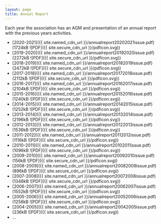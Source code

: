 ```yaml
---
layout: page
title: Annual Report
---
```

Each year the association has an AGM and presentation of an annual report
with the previous years activities.

* [2020-2021]({{ site.named_cdn_url }}/annualreport20202021issue.pdf) (1724kB ![PDF]({{ site.secure_cdn_url }}/pdficon.svg))
* [2019-2020]({{ site.named_cdn_url }}/annualreport20192020issue.pdf) (2272kB ![PDF]({{ site.secure_cdn_url }}/pdficon.svg))
* [2018-2019]({{ site.named_cdn_url }}/annualreport20182019issue.pdf) (2472kB ![PDF]({{ site.secure_cdn_url }}/pdficon.svg))
* [2017-2018]({{ site.named_cdn_url }}/annualreport20172018issue.pdf) (2112kB ![PDF]({{ site.secure_cdn_url }}/pdficon.svg))
* [2016-2017]({{ site.named_cdn_url }}/annualreport20162017issue.pdf) (2104kB ![PDF]({{ site.secure_cdn_url }}/pdficon.svg))
* [2015-2016]({{ site.named_cdn_url }}/annualreport20152016issue.pdf) (1240kB ![PDF]({{ site.secure_cdn_url }}/pdficon.svg))
* [2014-2015]({{ site.named_cdn_url }}/annualreport20142015issue.pdf) (1252kB ![PDF]({{ site.secure_cdn_url }}/pdficon.svg))
* [2013-2014]({{ site.named_cdn_url }}/annualreport20132014issue.pdf) (2196kB ![PDF]({{ site.secure_cdn_url }}/pdficon.svg))
* [2012-2013]({{ site.named_cdn_url }}/annualreport20122013issue.pdf) (1536kB ![PDF]({{ site.secure_cdn_url }}/pdficon.svg))
* [2011-2012]({{ site.named_cdn_url }}/annualreport20112012issue.pdf) (1116kB ![PDF]({{ site.secure_cdn_url }}/pdficon.svg))
* [2010-2011]({{ site.named_cdn_url }}/annualreport20102011issue.pdf) (1096kB ![PDF]({{ site.secure_cdn_url }}/pdficon.svg))
* [2009-2010]({{ site.named_cdn_url }}/annualreport20092010issue.pdf) (156kB ![PDF]({{ site.secure_cdn_url }}/pdficon.svg))
* [2008-2009]({{ site.named_cdn_url }}/annualreport20082009issue.pdf) (896kB ![PDF]({{ site.secure_cdn_url }}/pdficon.svg))
* [2007-2008]({{ site.named_cdn_url }}/annualreport20072008issue.pdf) (1348kB ![PDF]({{ site.secure_cdn_url }}/pdficon.svg))
* [2006-2007]({{ site.named_cdn_url }}/annualreport20062007issue.pdf) (1552kB ![PDF]({{ site.secure_cdn_url }}/pdficon.svg))
* [2005-2006]({{ site.named_cdn_url }}/annualreport20052006issue.pdf) (1256kB ![PDF]({{ site.secure_cdn_url }}/pdficon.svg))
* [2004-2005]({{ site.named_cdn_url }}/annualreport20042005issue.pdf) (236kB ![PDF]({{ site.secure_cdn_url }}/pdficon.svg))
* ...
